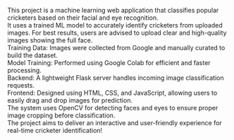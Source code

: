 This project is a machine learning web application that classifies popular cricketers based on their facial and eye recognition.
<br>
It uses a trained ML model to accurately identify cricketers from uploaded images. For best results, users are advised to upload clear and high-quality images showing the full face.
<br>
Training Data: Images were collected from Google and manually curated to build the dataset.
<br>
Model Training: Performed using Google Colab for efficient and faster processing.
<br>
Backend: A lightweight Flask server handles incoming image classification requests.
<br>
Frontend: Designed using HTML, CSS, and JavaScript, allowing users to easily drag and drop images for prediction.
<br>
The system uses OpenCV for detecting faces and eyes to ensure proper image cropping before classification.
<br>
The project aims to deliver an interactive and user-friendly experience for real-time cricketer identification!
